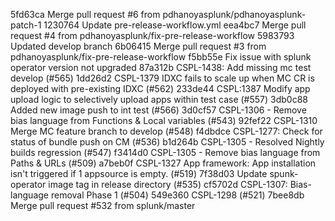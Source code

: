 5fd63ca Merge pull request #6 from pdhanoyasplunk/pdhanoyasplunk-patch-1
1230764 Update pre-release-workflow.yml
eea4bc7 Merge pull request #4 from pdhanoyasplunk/fix-pre-release-workflow
5983793 Updated develop branch
6b06415 Merge pull request #3 from pdhanoyasplunk/fix-pre-release-workflow
f5bb55e Fix issue with splunk operator version not upgraded
87a312b CSPL-1438: Add missing mc test develop (#565)
1dd26d2 CSPL-1379 IDXC fails to scale up when MC CR is deployed with pre-existing IDXC (#562)
233de44 CSPL:1387 Modify app upload logic to selectively upload apps within test case (#557)
3db0c88 Added new image push to int test (#566)
3d0cf57 CSPL-1306 - Remove bias language from Functions & Local variables (#543)
92fef22 CSPL-1310 Merge MC feature branch to develop (#548)
f4dbdce CSPL-1277: Check for status of bundle push on CM (#536)
b1d264b CSPL-1305 - Resolved Nightly builds regression (#547)
f3414d0 CSPL-1305 - Remove bias language from Paths & URLs (#509)
a7beb0f CSPL-1327 App framework: App installation isn't triggered if 1 appsource is empty. (#519)
7f38d03 Update spunk-operator image tag in release directory (#535)
cf5702d CSPL-1307: Bias-language removal Phase 1 (#504)
549e360 CSPL-1298 (#521)
7bee8db Merge pull request #532 from splunk/master
